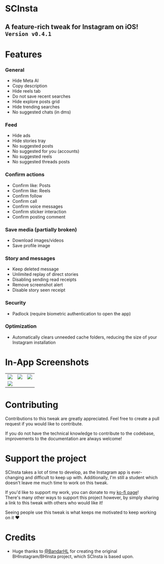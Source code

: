 # SCInsta
A feature-rich tweak for Instagram on iOS!\
`Version v0.4.1`
---

# Features
### General
- Hide Meta AI
- Copy description
- Hide reels tab
- Do not save recent searches
- Hide explore posts grid
- Hide trending searches
- No suggested chats (in dms)

### Feed
- Hide ads
- Hide stories tray
- No suggested posts
- No suggested for you (accounts)
- No suggested reels
- No suggested threads posts

### Confirm actions
- Confirm like: Posts
- Confirm like: Reels
- Confirm follow
- Confirm call
- Confirm voice messages
- Confirm sticker interaction
- Confirm posting comment

### Save media (partially broken)
- Download images/videos
- Save profile image

### Story and messages
- Keep deleted message
- Unlimited replay of direct stories
- Disabling sending read receipts
- Remove screenshot alert
- Disable story seen receipt

### Security
- Padlock (require biometric authentication to open the app)

### Optimization
- Automatically clears unneeded cache folders, reducing the size of your Instagram installation

# In-App Screenshots

|                                             |                                             |                                             |
|:-------------------------------------------:|:-------------------------------------------:|:-------------------------------------------:|
| <img src="https://i.imgur.com/AIAzNuR.png"> | <img src="https://i.imgur.com/CDdWQaD.png"> | <img src="https://i.imgur.com/Pm6xYCA.png"> |
| <img src="https://i.imgur.com/XROKmKf.png"> |

# Contributing
Contributions to this tweak are greatly appreciated. Feel free to create a pull request if you would like to contribute.

If you do not have the technical knowledge to contribute to the codebase, improvements to the documentation are always welcome!

# Support the project
SCInsta takes a lot of time to develop, as the Instagram app is ever-changing and difficult to keep up with. Additionally, I'm still a student which doesn't leave me much time to work on this tweak.

If you'd like to support my work, you can donate to my [ko-fi page](https://ko-fi.com/socuul)!\
There's many other ways to support this project however, by simply sharing a link to this tweak with others who would like it!

Seeing people use this tweak is what keeps me motivated to keep working on it ❤️

# Credits
- Huge thanks to [@BandarHL](https://github.com/BandarHL) for creating the original BHInstagram/BHInsta project, which SCInsta is based upon.
